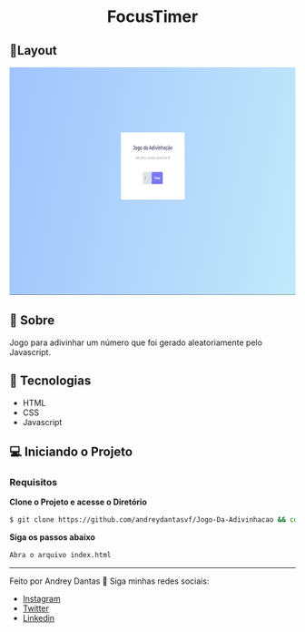 <h1 align="center">FocusTimer</h1>

## 🔖Layout
<p >
	  <img alt="Layout" src="https://raw.githubusercontent.com/andreydantasvf/Jogo-Da-Adivinhacao/main/assets/layout.png?token=GHSAT0AAAAAABZXE7PCRUEAG7GB7QBNCRFEY3YH5OA" widht="400px" height="400px">
	   </p>
 
  
## 📜 Sobre
<p>
	Jogo para adivinhar um número que foi gerado aleatoriamente pelo Javascript.
</p>

## 🚀 Tecnologias
- HTML
- CSS
- Javascript

## 💻 Iniciando o Projeto


### Requisitos

**Clone o Projeto e acesse o Diretório**

```bash
$ git clone https://github.com/andreydantasvf/Jogo-Da-Adivinhacao && cd Jogo-Da-Adivinhacao
```

**Siga os passos abaixo**
```bash
Abra o arquivo index.html
```
---
Feito por Andrey Dantas 👋 Siga minhas redes sociais:
- [Instagram](https://www.instagram.com/andreydantasvf/)
- [Twitter](https://twitter.com/andreydantasvf)
- [Linkedin](https://www.linkedin.com/in/andreydantasvf/)